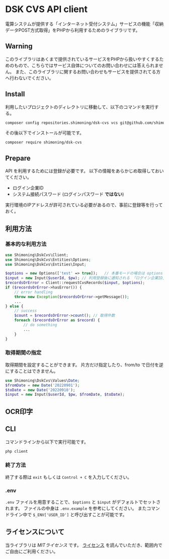 # DSK CVS API client
電算システムが提供する「インターネット受付システム」サービスの機能「収納データPOST方式取得」をPHPから利用するためのライブラリです。

## Warning
このライブラリはあくまで提供されているサービスをPHPから扱いやすくするためのもので、こちらではサービス自体についてのお問い合わせには答えられません。
また、このライブラリに関するお問い合わせもサービスを提供されてる方へ行わないでください。

## Install
利用したいプロジェクトのディレクトリに移動して、以下のコマンドを実行する。

```bash
composer config repositories.shimoning/dsk-cvs vcs git@github.com/shimoning/dsk-cvs.git
```

その後以下でインストールが可能です。

```bash
composer require shimoning/dsk-cvs
```

## Prepare
API を利用するためには登録が必要です。
以下の情報をあらかじめ取得しておいてください。
* ログイン企業ID
* システム接続パスワード (ログインパスワード **ではない**)

実行環境のIPアドレスが許可されている必要があるので、事前に登録等を行っておく。

## 利用方法

### 基本的な利用方法

```php
use Shimoning\DskCvs\Client;
use Shimoning\DskCvs\Entities\Options;
use Shimoning\DskCvs\Entities\Input;

$options = new Options(['test' => true]);   // 本番モードの場合は options は null で問題ない
$input = new Input($userId, $pw); // 利用登録後に通知される 「ログイン企業ID」と「システム接続パスワード」をセットしてください。
$recordsOrError = Client::requestCvsRecords($input, $options);
if ($recordsOrError->hasError()) {
    // error handling
    throw new Exception($recordsOrError->getMessage());
    ...
} else {
    // success
    $count = $recordsOrError->count(); // 取得件数
    foreach ($recordsOrError as $record) {
        // do something
        ...
    }
}
```

### 取得期間の指定
取得期間を設定することができます。
片方だけ指定したり、from/to で日付を逆にすることはできません。

```php
use Shimoning\DskCvs\Values\Date;
$fromDate = new Date('20220901');
$toDate = new Date('20220910');
$input = new Input($userId, $pw, $fromDate, $toDate);
```

## OCR印字

## CLI
コマンドラインから以下で実行可能です。
```bash
php client
```

### 終了方法
終了する際は `exit` もしくは `Control + C` を入力してください。

### .env
`.env` ファイルを用意することで、`$options` と `$input` がデフォルトでセットされます。
ファイルの中身は `.env.example` を参考にしてください。
またコマンドライン中で `$_ENV['USER_ID']` と呼び出すことが可能です。

## ライセンスについて
当ライブラリは *MITライセンス* です。
[ライセンス](LICENSE) を読んでいただき、範囲内でご自由にご利用ください。
